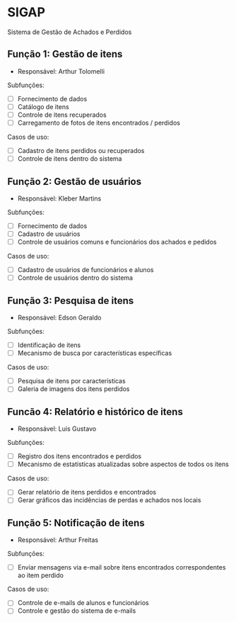 # SIGAP
Sistema de Gestão de Achados e Perdidos

## Função 1: Gestão de itens

- Responsável: Arthur Tolomelli

Subfunções:
- [ ] Fornecimento de dados
- [ ] Catálogo de itens
- [ ] Controle de itens recuperados
- [ ] Carregamento de fotos de itens encontrados / perdidos

Casos de uso:
- [ ] Cadastro de itens perdidos ou recuperados
- [ ] Controle de itens dentro do sistema

## Função 2: Gestão de usuários

- Responsável: Kleber Martins

Subfunções:
- [ ] Fornecimento de dados
- [ ] Cadastro de usuários
- [ ] Controle de usuários comuns e funcionários dos achados e pedidos

Casos de uso:
- [ ] Cadastro de usuários de funcionários e alunos
- [ ] Controle de usuários dentro do sistema

## Função 3: Pesquisa de itens

- Responsável: Edson Geraldo

Subfunções:
- [ ] Identificação de itens
- [ ] Mecanismo de busca por características específicas

Casos de uso:
- [ ] Pesquisa de itens por características 
- [ ] Galeria de imagens dos itens perdidos

## Funcão 4: Relatório e histórico de itens

- Responsável: Luis Gustavo

Subfunções:
- [ ] Registro dos itens encontrados e perdidos
- [ ] Mecanismo de estatísticas atualizadas sobre aspectos de todos os itens

Casos de uso:
- [ ] Gerar relatório de itens perdidos e encontrados
- [ ] Gerar gráficos das incidências de perdas e achados nos locais 

## Função 5: Notificação de itens

- Responsável: Arthur Freitas

Subfunções:
- [ ] Enviar mensagens via e-mail sobre itens encontrados correspondentes ao item perdido

Casos de uso:
- [ ] Controle de e-mails de alunos e funcionários
- [ ] Controle e gestão do sistema de e-mails
